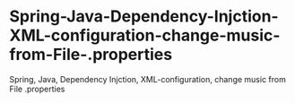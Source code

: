 # Spring-Java-Dependency-Injction-XML-configuration-change-music-from-File-.properties
Spring, Java, Dependency Injction, XML-configuration, change music from File .properties
